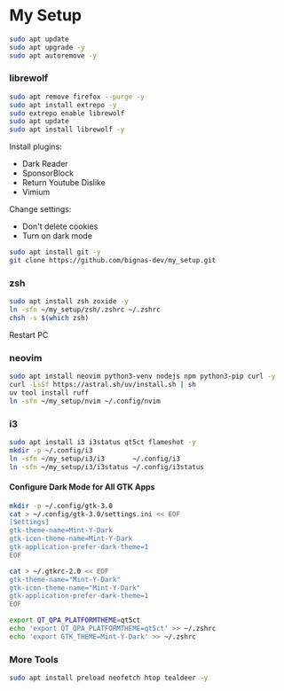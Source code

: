 # My Setup

```bash
sudo apt update
sudo apt upgrade -y
sudo apt autoremove -y
```

### librewolf
```bash
sudo apt remove firefox --purge -y
sudo apt install extrepo -y
sudo extrepo enable librewolf
sudo apt update
sudo apt install librewolf -y
```
Install plugins:
- Dark Reader
- SponsorBlock
- Return Youtube Dislike
- Vimium

Change settings:
- Don't delete cookies
- Turn on dark mode

```bash
sudo apt install git -y
git clone https://github.com/bignas-dev/my_setup.git
```

### zsh
```bash
sudo apt install zsh zoxide -y
ln -sfn ~/my_setup/zsh/.zshrc ~/.zshrc
chsh -s $(which zsh)
```
Restart PC

### neovim
```bash
sudo apt install neovim python3-venv nodejs npm python3-pip curl -y
curl -LsSf https://astral.sh/uv/install.sh | sh
uv tool install ruff
ln -sfn ~/my_setup/nvim ~/.config/nvim
```

### i3
```bash
sudo apt install i3 i3status qt5ct flameshot -y
mkdir -p ~/.config/i3
ln -sfn ~/my_setup/i3/i3       ~/.config/i3
ln -sfn ~/my_setup/i3/i3status ~/.config/i3status
```

#### Configure Dark Mode for All GTK Apps
```bash
mkdir -p ~/.config/gtk-3.0
cat > ~/.config/gtk-3.0/settings.ini << EOF
[Settings]
gtk-theme-name=Mint-Y-Dark
gtk-icon-theme-name=Mint-Y-Dark
gtk-application-prefer-dark-theme=1
EOF

cat > ~/.gtkrc-2.0 << EOF
gtk-theme-name="Mint-Y-Dark"
gtk-icon-theme-name="Mint-Y-Dark"
gtk-application-prefer-dark-theme=1
EOF

export QT_QPA_PLATFORMTHEME=qt5ct
echo 'export QT_QPA_PLATFORMTHEME=qt5ct' >> ~/.zshrc
echo 'export GTK_THEME=Mint-Y-Dark' >> ~/.zshrc
```

### More Tools
```bash
sudo apt install preload neofetch htop tealdeer -y
```

